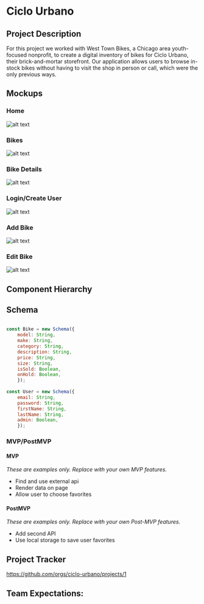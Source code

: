# Ciclo Urbano


## Project Description

For this project we worked with West Town Bikes, a Chicago area youth-focused nonprofit, to create a digital inventory of bikes for Ciclo Urbano, their brick-and-mortar storefront. Our application allows users to browse in-stock bikes without having to visit the shop in person or call, which were the only previous ways. 

## Mockups

### Home
![alt text](https://i.imgur.com/1jsouiKm.png "Mockup - Home")

### Bikes
![alt text](https://i.imgur.com/Cc0JBrFm.png "Mockup - Bikes")

### Bike Details
![alt text](https://i.imgur.com/7LD4dlom.png "Mockup - Details")

### Login/Create User
![alt text](https://i.imgur.com/QuWea8Em.png "Mockup - Login")

### Add Bike
![alt text](https://i.imgur.com/hp8AWZOm.png "Mockup - Add")

### Edit Bike
![alt text](https://i.imgur.com/XyINdn6m.png "Mockup - Edit")

## Component Hierarchy



## Schema


```jsx

const Bike = new Schema({
    model: String,
    make: String,
    category: String,
    description: String,
    price: String,
    size: String,
    isSold: Boolean,
    onHold: Boolean,
    });
 
const User = new Schema({
    email: String,
    password: String,
    firstName: String,
    lastName: String,
    admin: Boolean,
    });

```

### MVP/PostMVP


#### MVP 
*These are examples only. Replace with your own MVP features.*

- Find and use external api 
- Render data on page 
- Allow user to choose favorites 

#### PostMVP  
*These are examples only. Replace with your own Post-MVP features.*

- Add second API
- Use local storage to save user favorites

## Project Tracker

https://github.com/orgs/ciclo-urbano/projects/1


## Team Expectations:


